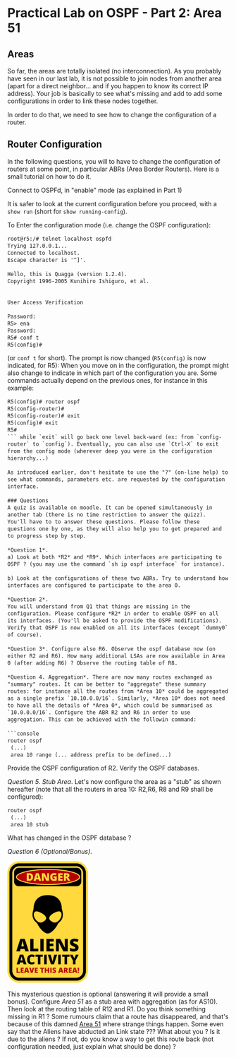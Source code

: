 # Practical Lab on OSPF - Part 2: Area 51

## Areas  

So far, the areas are totally isolated (no interconnection). As you probably have seen in our last lab, it is not possible to join nodes from another area (apart for a direct neighbor... and if you happen to know its correct IP address). Your job is basically to see what's missing and add to add some configurations in order to link these nodes together. 

In order to do that, we need to see how to change the configuration of a router. 

## Router Configuration
In the following questions, you will to have to change the configuration of routers at some point, in particular ABRs (Area Border Routers). Here is a small tutorial on how to do it. 

Connect to OSPFd, in "enable" mode (as explained in Part 1)

It is safer to look at the current configuration before you proceed, with a `show run` (short for `show running-config`). 

To Enter the configuration mode (i.e. change the OSPF configuration):
```console 
root@r5:/# telnet localhost ospfd
Trying 127.0.0.1...
Connected to localhost.
Escape character is '^]'.

Hello, this is Quagga (version 1.2.4).
Copyright 1996-2005 Kunihiro Ishiguro, et al.


User Access Verification

Password: 
R5> ena
Password: 
R5# conf t
R5(config)# 
```
(or `conf t` for short). The prompt is now changed (`R5(config)` is now indicated, for R5):
When you move on in the configuration, the prompt might also change to indicate in which part of the configuration you are. Some commands actually depend on the previous ones, for instance in this example: 
```console 
R5(config)# router ospf
R5(config-router)#  
R5(config-router)# exit
R5(config)# exit
R5# 
``` while `exit` will go back one level back-ward (ex: from `config-router` to `config`). Eventually, you can also use `Ctrl-X` to exit from the config mode (wherever deep you were in the configuration hierarchy...) 

As introduced earlier, don't hesitate to use the "?" (on-line help) to see what commands, parameters etc. are requested by the configuration interface. 

### Questions
A quiz is available on moodle. It can be opened simultaneously in another tab (there is no time restriction to answer the quizz). 
You'll have to to answer these questions. Please follow these questions one by one, as they will also help you to get prepared and to progress step by step.

*Question 1*. 
a) Look at both *R2* and *R9*. Which interfaces are participating to OSPF ? (you may use the command `sh ip ospf interface` for instance). 

b) Look at the configurations of these two ABRs. Try to understand how interfaces are configured to participate to the area 0. 

*Question 2*. 
You will understand from Q1 that things are missing in the configuration. Please configure *R2* in order to enable OSPF on all its interfaces. (You'll be asked to provide the OSPF modifications). Verify that OSPF is now enabled on all its interfaces (except `dummy0` of course). 

*Question 3*. Configure also R6. Observe the ospf database now (on either R2 and R6). How many additional LSAs are now available in Area 0 (after adding R6) ? Observe the routing table of R8. 

*Question 4. Aggregation*. There are now many routes exchanged as "summary" routes. It can be better to "aggregate" these summary routes: for instance all the routes from *Area 10* could be aggregated as a single prefix `10.10.0.0/16`. Similarly, *Area 10* does not need to have all the details of *Area 0*, which could be summarised as `10.0.0.0/16`. Configure the ABR R2 and R6 in order to use aggregation. This can be achieved with the followin command:

```console
router ospf
 (...)
 area 10 range (... address prefix to be defined...)
```
Provide the OSPF configuration of R2. Verify the OSPF databases. 

*Question 5. Stub Area*.  Let's now configure the area as a "stub" as shown hereafter (note that all the routers in area 10: R2,R6, R8 and R9 shall be configured): 
```console
router ospf
 (...)
 area 10 stub
```
What has changed in the OSPF database ? 

*Question 6 (Optional/Bonus)*.   

![Warning. Alien activities](./images/alien.png "Warning. Alien activities")

 This mysterious question is optional (answering it will provide a small bonus). 
 Configure *Area 51* as a stub area with aggregation (as for AS10). Then look at the routing table of R12 and R1. Do you think something missing in R1 ? Some rumours claim that a route has disappeared, and that's because of this damned [Area 51](https://en.wikipedia.org/wiki/Area_51) where strange things happen. Some even say that the Aliens have abducted an Link state ??? 
 What about you ? Is it due to the aliens ? If not, do you know a way to get this route back (not configuration needed, just explain what should be done) ? 




